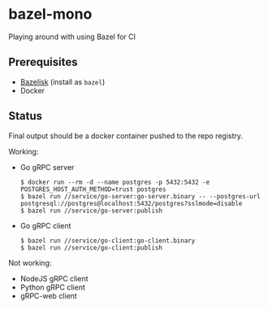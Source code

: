 # bazel-mono
Playing around with using Bazel for CI

## Prerequisites

- [Bazelisk](https://github.com/bazelbuild/bazelisk) (install as `bazel`)
- Docker

## Status

Final output should be a docker container pushed to the repo registry.

Working:
 - Go gRPC server
    ```
    $ docker run --rm -d --name postgres -p 5432:5432 -e POSTGRES_HOST_AUTH_METHOD=trust postgres
    $ bazel run //service/go-server:go-server.binary -- --postgres-url postgresql://postgres@localhost:5432/postgres?sslmode=disable
    $ bazel run //service/go-server:publish
    ```
 - Go gRPC client
    ```
    $ bazel run //service/go-client:go-client.binary
    $ bazel run //service/go-client:publish
    ```

Not working:
 - NodeJS gRPC client
 - Python gRPC client
 - gRPC-web client
